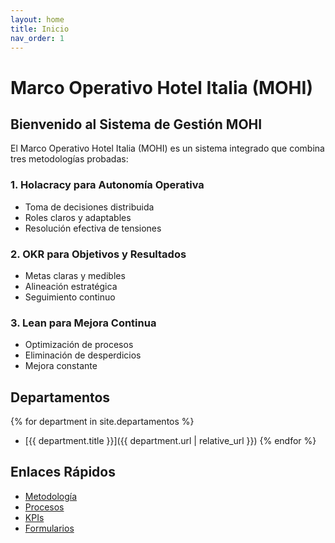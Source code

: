 ```yaml
---
layout: home
title: Inicio
nav_order: 1
---
```


# Marco Operativo Hotel Italia (MOHI)

## Bienvenido al Sistema de Gestión MOHI

El Marco Operativo Hotel Italia (MOHI) es un sistema integrado que combina tres metodologías probadas:

### 1. Holacracy para Autonomía Operativa
- Toma de decisiones distribuida
- Roles claros y adaptables
- Resolución efectiva de tensiones

### 2. OKR para Objetivos y Resultados
- Metas claras y medibles
- Alineación estratégica
- Seguimiento continuo

### 3. Lean para Mejora Continua
- Optimización de procesos
- Eliminación de desperdicios
- Mejora constante

## Departamentos
{% for department in site.departamentos %}
- [{{ department.title }}]({{ department.url | relative_url }})
{% endfor %}

## Enlaces Rápidos
- [Metodología](/metodologia)
- [Procesos](/procesos)
- [KPIs](/kpis)
- [Formularios](/formularios)